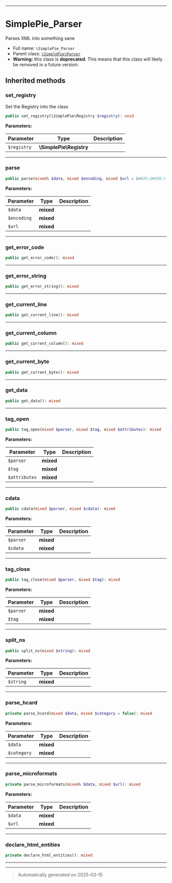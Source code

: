 ***

# SimplePie_Parser

Parses XML into something sane



* Full name: `\SimplePie_Parser`
* Parent class: [`\SimplePie\Parser`](./SimplePie/Parser.md)
* **Warning:** this class is **deprecated**. This means that this class will likely be removed in a future version.






## Inherited methods


### set_registry

Set the Registry into the class

```php
public set_registry(\SimplePie\Registry $registry): void
```








**Parameters:**

| Parameter | Type | Description |
|-----------|------|-------------|
| `$registry` | **\SimplePie\Registry** |  |





***

### parse



```php
public parse(mixed& $data, mixed $encoding, mixed $url = &#039;&#039;): mixed
```








**Parameters:**

| Parameter | Type | Description |
|-----------|------|-------------|
| `$data` | **mixed** |  |
| `$encoding` | **mixed** |  |
| `$url` | **mixed** |  |





***

### get_error_code



```php
public get_error_code(): mixed
```












***

### get_error_string



```php
public get_error_string(): mixed
```












***

### get_current_line



```php
public get_current_line(): mixed
```












***

### get_current_column



```php
public get_current_column(): mixed
```












***

### get_current_byte



```php
public get_current_byte(): mixed
```












***

### get_data



```php
public get_data(): mixed
```












***

### tag_open



```php
public tag_open(mixed $parser, mixed $tag, mixed $attributes): mixed
```








**Parameters:**

| Parameter | Type | Description |
|-----------|------|-------------|
| `$parser` | **mixed** |  |
| `$tag` | **mixed** |  |
| `$attributes` | **mixed** |  |





***

### cdata



```php
public cdata(mixed $parser, mixed $cdata): mixed
```








**Parameters:**

| Parameter | Type | Description |
|-----------|------|-------------|
| `$parser` | **mixed** |  |
| `$cdata` | **mixed** |  |





***

### tag_close



```php
public tag_close(mixed $parser, mixed $tag): mixed
```








**Parameters:**

| Parameter | Type | Description |
|-----------|------|-------------|
| `$parser` | **mixed** |  |
| `$tag` | **mixed** |  |





***

### split_ns



```php
public split_ns(mixed $string): mixed
```








**Parameters:**

| Parameter | Type | Description |
|-----------|------|-------------|
| `$string` | **mixed** |  |





***

### parse_hcard



```php
private parse_hcard(mixed $data, mixed $category = false): mixed
```








**Parameters:**

| Parameter | Type | Description |
|-----------|------|-------------|
| `$data` | **mixed** |  |
| `$category` | **mixed** |  |





***

### parse_microformats



```php
private parse_microformats(mixed& $data, mixed $url): mixed
```








**Parameters:**

| Parameter | Type | Description |
|-----------|------|-------------|
| `$data` | **mixed** |  |
| `$url` | **mixed** |  |





***

### declare_html_entities



```php
private declare_html_entities(): mixed
```












***


***
> Automatically generated on 2025-03-15
